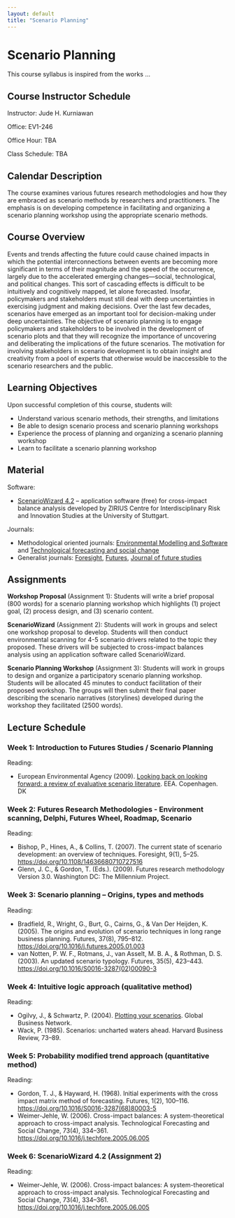 ```yaml
---
layout: default
title: "Scenario Planning"
---
```


# Scenario Planning
This course syllabus is inspired from the works ...

## Course Instructor Schedule
Instructor: Jude H. Kurniawan

Office: EV1-246

Office Hour: TBA

Class Schedule: TBA

## Calendar Description
The course examines various futures research methodologies and how they are embraced as scenario methods by researchers and practitioners. The emphasis is on developing competence in facilitating and organizing a scenario planning workshop using the appropriate scenario methods.

## Course Overview
Events and trends affecting the future could cause chained impacts in which the potential interconnections between events are becoming more significant in terms of their magnitude and the speed of the occurrence, largely due to the accelerated emerging changes—social, technological, and political changes. This sort of cascading effects is difficult to be intuitively and cognitively mapped, let alone forecasted. Insofar, policymakers and stakeholders must still deal with deep uncertainties in exercising judgment and making decisions. Over the last few decades, scenarios have emerged as an important tool for decision-making under deep uncertainties. The objective of scenario planning is to engage policymakers and stakeholders to be involved in the development of scenario plots and that they will recognize the importance of uncovering and deliberating the implications of the future scenarios. The motivation for involving stakeholders in scenario development is to obtain insight and creativity from a pool of experts that otherwise would be inaccessible to the scenario researchers and the public.

## Learning Objectives
Upon successful completion of this course, students will:
* Understand various scenario methods, their strengths, and limitations
* Be able to design scenario process and scenario planning workshops
* Experience the process of planning and organizing a scenario planning workshop
* Learn to facilitate a scenario planning workshop

## Material
Software:
* [ScenarioWizard 4.2](http://www.cross-impact.de/english/CIB_e_ScW.htm) – application software (free) for cross-impact balance analysis developed by ZIRIUS Centre for Interdisciplinary Risk and Innovation Studies at the University of Stuttgart.

Journals:
* Methodological oriented journals: [Environmental Modelling and Software](https://www.journals.elsevier.com/environmental-modelling-and-software) and [Technological forecasting and social change](https://www.journals.elsevier.com/technological-forecasting-and-social-change/)
* Generalist journals: [Foresight](http://www.emeraldinsight.com/loi/fs), [Futures](https://www.journals.elsevier.com/futures), [Journal of future studies](http://jfsdigital.org/)

## Assignments
**Workshop Proposal** (Assignment 1): Students will write a brief proposal (800 words) for a scenario planning workshop which highlights (1) project goal, (2) process design, and (3) scenario content.

**ScenarioWizard** (Assignment 2): Students will work in groups and select one workshop proposal to develop. Students will then conduct environmental scanning for 4-5 scenario drivers related to the topic they proposed. These drivers will be subjected to cross-impact balances analysis using an application software called ScenarioWizard.

**Scenario Planning Workshop** (Assignment 3): Students will work in groups to design and organize a participatory scenario planning workshop. Students will be allocated 45 minutes to conduct facilitation of their proposed workshop. The groups will then submit their final paper describing the scenario narratives (storylines) developed during the workshop they facilitated (2500 words).

## Lecture Schedule

### Week 1: Introduction to Futures Studies / Scenario Planning
Reading:
* European Environmental Agency (2009). [Looking back on looking forward: a review of evaluative scenario literature](http://www.eea.europa.eu/publications/looking-back-on-looking-forward-a-review-of-evaluative-scenario-literature). EEA. Copenhagen. DK

### Week 2: Futures Research Methodologies - Environment scanning, Delphi, Futures Wheel, Roadmap, Scenario
Reading:
* Bishop, P., Hines, A., & Collins, T. (2007). The current state of scenario development: an overview of techniques. Foresight, 9(1), 5–25. https://doi.org/10.1108/14636680710727516
* Glenn, J. C., & Gordon, T. (Eds.). (2009). Futures research methodology Version 3.0. Washington DC: The Millennium Project.

### Week 3: Scenario planning – Origins, types and methods
Reading:
* Bradfield, R., Wright, G., Burt, G., Cairns, G., & Van Der Heijden, K. (2005). The origins and evolution of scenario techniques in long range business planning. Futures, 37(8), 795–812. https://doi.org/10.1016/j.futures.2005.01.003
* van Notten, P. W. F., Rotmans, J., van Asselt, M. B. A., & Rothman, D. S. (2003). An updated scenario typology. Futures, 35(5), 423–443. https://doi.org/10.1016/S0016-3287(02)00090-3

### Week 4: Intuitive logic approach (qualitative method)
Reading:
* Ogilvy, J., & Schwartz, P. (2004). [Plotting your scenarios](http://www.meadowlark.co/plotting_your_scenarios.pdf). Global Business Network.
* Wack, P. (1985). Scenarios: uncharted waters ahead. Harvard Business Review, 73–89.

### Week 5: Probability modified trend approach (quantitative method)
Reading:
* Gordon, T. J., & Hayward, H. (1968). Initial experiments with the cross impact matrix method of forecasting. Futures, 1(2), 100–116. https://doi.org/10.1016/S0016-3287(68)80003-5
* Weimer-Jehle, W. (2006). Cross-impact balances: A system-theoretical approach to cross-impact analysis. Technological Forecasting and Social Change, 73(4), 334–361. https://doi.org/10.1016/j.techfore.2005.06.005

### Week 6: ScenarioWizard 4.2 (Assignment 2)
Reading:
* Weimer-Jehle, W. (2006). Cross-impact balances: A system-theoretical approach to cross-impact analysis. Technological Forecasting and Social Change, 73(4), 334–361. https://doi.org/10.1016/j.techfore.2005.06.005
